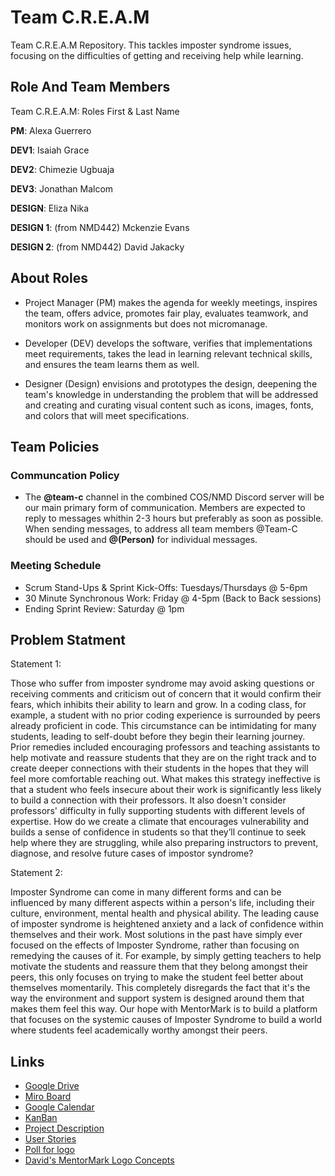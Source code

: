 # Team C.R.E.A.M
Team C.R.E.A.M Repository. This tackles imposter syndrome issues, focusing on the difficulties of getting and receiving help while learning.


## Role And Team Members
Team C.R.E.A.M: Roles First & Last Name


__PM__: Alexa Guerrero

__DEV1__: Isaiah Grace

__DEV2__: Chimezie Ugbuaja

__DEV3__: Jonathan Malcom

__DESIGN__: Eliza Nika

__DESIGN 1__: (from NMD442) Mckenzie Evans

__DESIGN 2__: (from NMD442) David Jakacky


## About Roles
* Project Manager (PM) makes the agenda for weekly meetings, inspires the team, offers advice, promotes fair play, evaluates teamwork, and monitors work on assignments but does not micromanage.
  
* Developer (DEV) develops the software, verifies that implementations meet requirements, takes the lead in learning relevant technical skills, and ensures the team learns them as well.

* Designer (Design) envisions and prototypes the design, deepening the team's knowledge in understanding the problem that will be addressed and creating and curating visual content such as icons, images, fonts, and colors that will meet specifications.

## Team Policies
### Communcation Policy
* The __@team-c__ channel in the combined COS/NMD Discord server will be our main primary form of communication. Members are expected to reply to messages whithin 2-3 hours but preferably as soon as possible. When sending messages, to address all team members @Team-C should be used and __@(Person)__ for individual messages.

### Meeting Schedule
* Scrum Stand-Ups & Sprint Kick-Offs: Tuesdays/Thursdays @ 5-6pm
* 30 Minute Synchronous Work: Friday @ 4-5pm (Back to Back sessions)
* Ending Sprint Review: Saturday @ 1pm



## Problem Statment
Statement 1:

Those who suffer from imposter syndrome may avoid asking questions or receiving comments and criticism out of concern that it would confirm their fears, which inhibits their ability to learn and grow. In a coding class, for example, a student with no prior coding experience is surrounded by peers already proficient in code. This circumstance can be intimidating for many students, leading to self-doubt before they begin their learning journey. Prior remedies included encouraging professors and teaching assistants to help motivate and reassure students that they are on the right track and to create deeper connections with their students in the hopes that they will feel more comfortable reaching out. What makes this strategy ineffective is that a student who feels insecure about their work is significantly less likely to build a connection with their professors. It also doesn't consider professors' difficulty in fully supporting students with different levels of expertise.  How do we create a climate that encourages vulnerability and builds a sense of confidence in students so that they’ll continue to seek help where they are struggling, while also preparing instructors to prevent, diagnose, and resolve future cases of impostor syndrome? 

Statement 2:

Imposter Syndrome can come in many different forms and can be influenced by many different aspects within a person's life, including their culture, environment, mental health and physical ability. The leading cause of imposter syndrome is heightened anxiety and a lack of confidence within themselves and their work. Most solutions in the past have simply ever focused on the effects of Imposter Syndrome, rather than focusing on remedying  the causes of it. For example, by simply getting teachers to help motivate the students and reassure them that they belong amongst their peers, this only focuses on trying to make the student feel better about themselves momentarily. This completely disregards the fact that it's the way the environment and support system is designed around them that makes them feel this way. Our hope with MentorMark is to build a platform that focuses on the systemic causes of Imposter Syndrome to build a world where students feel academically worthy amongst their peers.

## Links
* [Google Drive](https://drive.google.com/drive/u/0/folders/0ACeqdmZ1_nN4Uk9PVA)
* [Miro Board](https://miro.com/app/board/uXjVNfcEPWo=/?share_link_id=184606767617)
* [Google Calendar](https://calendar.google.com/calendar/embed?src=c_7bba563e82818d1173a24e233d69a664315f7c7cfdb4a2a2fc73d89ff0305eff%40group.calendar.google.com&ctz=America%2FNew_York)
* [KanBan](nmd442.atlassian.net)
* [Project Description](https://docs.google.com/document/d/1pYaFWD5ZjIMYsY10G6Tj2zTQovdf3BRFGm2aURBWf1c/edit?usp=sharing)
* [User Stories](https://docs.google.com/document/d/1yl5TXeCvfRcu4HLLEaKomIPF_wTQ4EDAqwn78GlSDbM/edit?usp=sharing)
* [Poll for logo](https://forms.gle/RVAcgvDBEfiSFBfB6)
* [David's MentorMark Logo Concepts](https://drive.google.com/file/d/1i6xQqPnGXr6O4zTBSE-dzAMBrYRJE3pF/view?usp=sharing)
